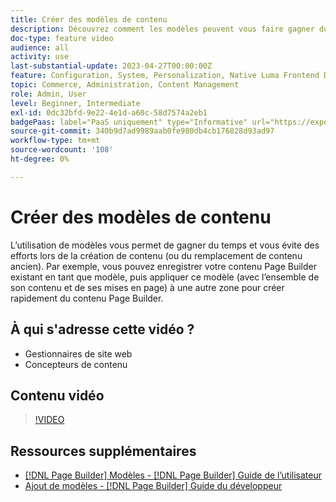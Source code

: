 ```yaml
---
title: Créer des modèles de contenu
description: Découvrez comment les modèles peuvent vous faire gagner du temps et économiser des efforts lors de la création de contenu ou du remplacement de contenu ancien.
doc-type: feature video
audience: all
activity: use
last-substantial-update: 2023-04-27T00:00:00Z
feature: Configuration, System, Personalization, Native Luma Frontend Development
topic: Commerce, Administration, Content Management
role: Admin, User
level: Beginner, Intermediate
exl-id: 0dc32bfd-9e22-4e1d-a60c-58d7574a2eb1
badgePaas: label="PaaS uniquement" type="Informative" url="https://experienceleague.adobe.com/fr/docs/commerce/user-guides/product-solutions" tooltip="S’applique uniquement aux projets Adobe Commerce on Cloud (infrastructure PaaS gérée par Adobe) et aux projets On-premise."
source-git-commit: 340b9d7ad9989aab0fe980db4cb176828d93ad97
workflow-type: tm+mt
source-wordcount: '108'
ht-degree: 0%

---
```


# Créer des modèles de contenu

L’utilisation de modèles vous permet de gagner du temps et vous évite des efforts lors de la création de contenu (ou du remplacement de contenu ancien). Par exemple, vous pouvez enregistrer votre contenu Page Builder existant en tant que modèle, puis appliquer ce modèle (avec l’ensemble de son contenu et de ses mises en page) à une autre zone pour créer rapidement du contenu Page Builder.

## À qui s&#39;adresse cette vidéo ?

- Gestionnaires de site web
- Concepteurs de contenu

## Contenu vidéo

>[!VIDEO](https://video.tv.adobe.com/v/3410842?quality=12&learn=on&captions=fre_fr)

## Ressources supplémentaires

- [[!DNL Page Builder] Modèles - [!DNL Page Builder] Guide de l’utilisateur](https://experienceleague.adobe.com/docs/commerce-admin/page-builder/templates.html?lang=fr)
- [Ajout de modèles - [!DNL Page Builder] Guide du développeur](https://developer.adobe.com/commerce/frontend-core/page-builder/content-types/create/add-templates/)
